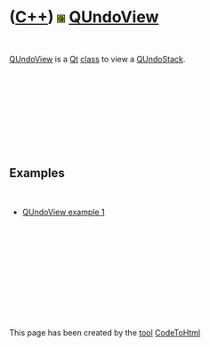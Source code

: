 



 

 

 

 

 

([C++](Cpp.htm)) ![Qt](PicQt.png) [QUndoView](CppQUndoView.htm)
===============================================================

 

[QUndoView](CppQUndoView.htm) is a [Qt](CppQt.htm) [class](CppClass.htm)
to view a [QUndoStack](CppQUndoStack.htm).

 

 

 

 

 

Examples
--------

 

-   [QUndoView example 1](CppQUndoViewExample1.htm)

 

 

 

 

 





 




This page has been created by the [tool](Tools.htm)
[CodeToHtml](ToolCodeToHtml.htm)
